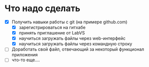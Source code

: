 # Что надо сделать
- [X] Получить навыки работы с git (на примере github.com)
  - [X] зарегистрироваться на гитхабе
  - [X] принять приглашение от LabVS
  - [X] научиться загружать файлы через web-интерфейс
  - [X] научиться загружать файлы через командную строку
- [ ] Доработать свой файл, отвечающий за некоторый функционал приложения
- [ ] что-то еще....
